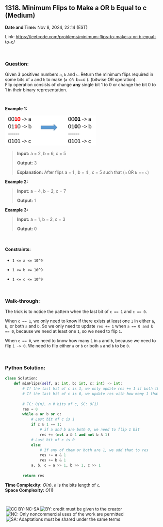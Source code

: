 ## 1318. Minimum Flips to Make a OR b Equal to c (Medium)
**Date and Time:** Nov 8, 2024, 22:14 (EST)

Link: https://leetcode.com/problems/minimum-flips-to-make-a-or-b-equal-to-c/

<br>

### Question:
Given 3 positives numbers `a`, `b` and `c`. Return the minimum flips required in some bits of `a` and `b` to make (`a OR `b` == `c`). (bitwise OR operation). <br>
Flip operation consists of change **any** single bit 1 to 0 or change the bit 0 to 1 in their binary representation.

<br>

**Example 1:**

<img src="../images/1318.png" width=300>

> **Input:** a = 2, b = 6, c = 5
> 
> **Output:** 3
>
> **Explanation:** After flips a = 1 , b = 4 , c = 5 such that (`a` OR `b` == `c`)

**Example 2:**
> **Input:** a = 4, b = 2, c = 7
> 
> **Output:** 1

**Example 3:**
> **Input:** a = 1, b = 2, c = 3
> 
> **Output:** 0

<br>

#### Constraints:
* `1 <= a <= 10^9`

* `1 <= b <= 10^9`

* `1 <= c <= 10^9`

<br>

### Walk-through: 
The trick is to notice the pattern when the last bit of `c == 1` and `c == 0`. 

When `c == 1`, we only need to know if there exists at least one `1` in either `a`, `b`, or both `a` and `b`. So we only need to update `res += 1` when `a == 0 and b == 0`, because we need at least one `1`, so we need to flip `1`.

When `c == 0`, we need to know how many `1` in `a` and `b`, because we need to flip `1 -> 0`. We need to flip either `a` or `b` or both `a` and `b` to be `0`.

<br>

### Python Solution:
```python
class Solution:
    def minFlips(self, a: int, b: int, c: int) -> int:
        # If the last bit of c is 1, we only update res += 1 if both the last bits of a, b are 0
        # If the last bit of c is 0, we update res with how many 1 that a, b have (we need to flip 1 -> 0)
        
        # TC: O(n), n # bits of c, SC: O(1)
        res = 0
        while a or b or c:
            # Last bit of c is 1
            if c & 1 == 1:
                # if a and b are both 0, we need to flip 1 bit
                res += (not a & 1 and not b & 1)
            # Last bit of c is 0
            else:
                # If any of them or both are 1, we add that to res
                res += a & 1
                res += b & 1
            a, b, c = a >> 1, b >> 1, c >> 1

        return res
```
**Time Complexity:** $O(n)$, `n` is the bits length of `c`. <br>
**Space Complexity:** $O(1)$

<br>

<img style="height:22px!important;margin-left:3px;vertical-align:text-bottom;" src="https://mirrors.creativecommons.org/presskit/icons/cc.svg?ref=chooser-v1" alt="CC BY-NC-SA" title="CC BY-NC-SA"><img style="height:22px!important;margin-left:3px;vertical-align:text-bottom;" src="https://mirrors.creativecommons.org/presskit/icons/by.svg?ref=chooser-v1" alt="BY: credit must be given to the creator" title="BY: credit must be given to the creator"><img style="height:22px!important;margin-left:3px;vertical-align:text-bottom;" src="https://mirrors.creativecommons.org/presskit/icons/nc.svg?ref=chooser-v1" alt="NC: Only noncommercial uses of the work are permitted" title="NC: Only noncommercial uses of the work are permitted"><img style="height:22px!important;margin-left:3px;vertical-align:text-bottom;" src="https://mirrors.creativecommons.org/presskit/icons/sa.svg?ref=chooser-v1" alt="SA: Adaptations must be shared under the same terms" title="SA: Adaptations must be shared under the same terms">